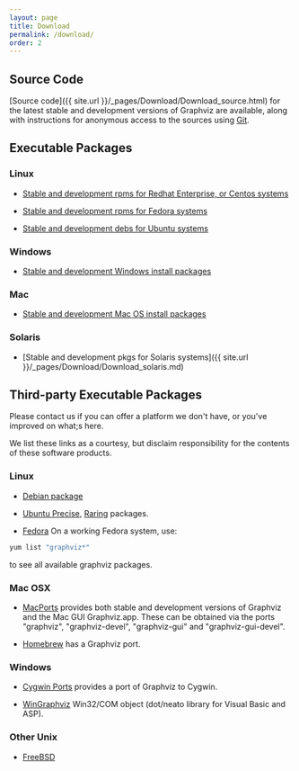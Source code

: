 ```yaml
---
layout: page
title: Download
permalink: /download/
order: 2
---
```

         
         
## Source Code

[Source code]({{ site.url }}/_pages/Download/Download_source.html) for the latest stable and 
development versions of Graphviz are available, along with instructions for anonymous 
access to the sources using [Git](http://git-scm.com/).

## Executable Packages

### Linux

* [Stable and development rpms for Redhat Enterprise, or Centos systems](http://www.graphviz.org/Download_linux_rhel.php)

* [Stable and development rpms for Fedora systems](http://www.graphviz.org/Download_linux_fedora.php)

* [Stable and development debs for Ubuntu systems](http://www.graphviz.org/Download_linux_ubuntu.php)

### Windows

* [Stable and development Windows install packages](http://www.graphviz.org/Download_windows.php)


### Mac

* [Stable and development Mac OS install packages](http://www.graphviz.org/Download_macos.php)

### Solaris

* [Stable and development pkgs for Solaris systems]({{ site.url }}/_pages/Download/Download_solaris.md)

## Third-party Executable Packages

Please contact us if you can offer a platform we don't have, or you've improved on what;s here.

We list these links as a courtesy, but disclaim responsibility for the contents of these software products.

### Linux
* [Debian package](http://packages.debian.org/search?suite=all&amp;searchon=names&amp;keywords=graphviz)

* [Ubuntu Precise](http://packages.ubuntu.com/precise/graphics/graphviz), [Raring](http://packages.ubuntu.com/raring/graphics/graphviz) packages.

* [Fedora](http://fedoraproject.org/) On a working Fedora system, use:

```C
yum list "graphviz*"
```

to see all available graphviz packages.

### Mac OSX

* [MacPorts](http://www.macports.org/) provides both stable and development versions of 
Graphviz and the Mac GUI Graphviz.app. These can be obtained via the ports "graphviz", "graphviz-devel", "graphviz-gui" and "graphviz-gui-devel".

* [Homebrew](http://mxcl.github.com/homebrew/) has a Graphviz port.

### Windows

* [Cygwin Ports](http://sourceware.org/cygwinports/) provides a port of Graphviz to Cygwin.  

* [WinGraphviz](http://wingraphviz.sourceforge.net/wingraphviz/) Win32/COM object (dot/neato library for Visual Basic and ASP).

### Other Unix

* [FreeBSD](http://www.freshports.org/graphics/graphviz/)


